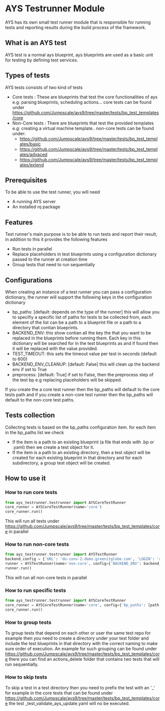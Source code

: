 # AYS Testrunner Module
AYS has its own small test runner module that is responsible for running tests and reporting results during the build process of the framework.

## What is an AYS test
AYS test is a normal ays blueprint, ays blueprints are used as a basic unit for testing by defining test services.

## Types of tests
AYS tests consists of two kind of tests
- Core tests : These are blueprints that test the core functionalities of ays e.g: parsing blueprints, scheduling actions...
core tests can be found under https://github.com/Jumpscale/ays9/tree/master/tests/bp_test_templates/core
- Non-Core tests : There are blueprints that test the provided templates e.g: creating a virtual machine template..
non-core tests can be found under:
  - https://github.com/Jumpscale/ays9/tree/master/tests/bp_test_templates/basic
  - https://github.com/Jumpscale/ays9/tree/master/tests/bp_test_templates/advaced
  - https://github.com/Jumpscale/ays9/tree/master/tests/bp_test_templates/extend

## Prerequisites
To be able to use the test runner, you will need
- A running AYS server
- An installed rq package

## Features
Test runner's main purpose is to be able to run tests and report their result, in addition to this it provides the following features
- Run tests in parallel
- Replace placeholders in test blueprints using a configuration dictionary passed to the runner at creation time
- Group tests that need to run sequentially 

## Configurations
When creating an instance of a test runner you can pass a configuration dictionary, the runner will support the following keys in the configuration dictionary
- bp_paths: [default: depends on the type of the runner] this will allow you to specifiy a specific list of paths for tests to be collected from, each element of the list can be 
a path to a blueprint file or a path to a directory that contian blueprints.
- BACKEND_ENV: this show contian all the key the that you want to be replaced in the blueprints before running them. Each key in this
dictionary will be searched for in the test blueprints as <KEY> and if found then it will be replaced with the value provided.
- TEST_TIMEOUT: this sets the timeout value per test in seconds (default to 600)
- BACKEND_ENV_CLEANUP: [default: False] this will clean up the backend env if set to True
- preprocess: [default: True] if set to False, then the preprocess step of the test bp e.g replacing placeholders will be skipped.

If you create the a core test runner then the bp_paths will default to the core tests path and if you create a non-core test runner 
then the bp_paths will default to the non-core test paths.

## Tests collection
Collecting tests is based on the bp_paths configuration item. for each item in the bp_paths list we check
- If the item is a path to an existing blueprint (a file that ends with .bp or .yaml) then we create a test object for it.
- If the item is a path to an existing directory, then a test object will be created for each existing blueprint in that directory
and for each subdirectory, a group test object will be created.

## How to use it
### How to run core tests
```python
from ays_testrunner.testrunner import AYSCoreTestRunner
core_runner = AYSCoreTestRunner(name='core')
core_runner.run()
```
This will run all tests under https://github.com/Jumpscale/ays9/tree/master/tests/bp_test_templates/core in parallel

### How to run non-core tests
```python
from ays_testrunner.testrunner import AYSTestRunner
backend_config = {'URL': 'du-conv-2.demo.greenitglobe.com', 'LOGIN': 'aystestrunner@itsyouonline', 'PASSWORD': '******', 'ACCOUNT': 'aystestrunner', 'LOCATION': 'du-conv-2'}
runner = AYSTestRunner(name='non-core', config={'BACKEND_ENV': backend_config, 'BACKEND_ENV_CLEANUP': True})
runner.run()
```
This will run all non-core tests in parallel

### How to run specific tests
```python
from ays_testrunner.testrunner import AYSCoreTestRunner
core_runner = AYSCoreTestRunner(name='core', config={'bp_paths': [path to test1, path to test2, path ot dir1]})
core_runner.run()
```

### How to group tests
To group tests that depend on each other or user the same test repo for example then you need to create a directory under your test
folder and include the test blueprints in that directory with the correct naming to make sure order of execution.
An example for such grouping can be found under https://github.com/Jumpscale/ays9/tree/master/tests/bp_test_templates/core
there you can find an actions_delete folder that contains two tests that will run sequentially.

### How to skip tests
To skip a test in a test directory then you need to prefix the test with an '_' for example in the core tests that can 
be found under https://github.com/Jumpscale/ays9/tree/master/tests/bp_test_templates/core the test _test_validate_ays_update.yaml will no be executed.
